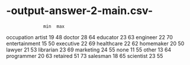 # -output-answer-2-main.csv-
		          min  max
occupation
artist		    19  48
doctor		    28  64
educator	    23  63
engineer	    22  70
entertainment	15  50
executive	    22  69
healthcare	  22  62
homemaker	    20  50
lawyer		    21  53
librarian   	23  69
marketing	    24  55
none		      11  55
other		      13  64
programmer 	  20  63
retaired	    51  73
salesman	    18  65
scientist     23  55









